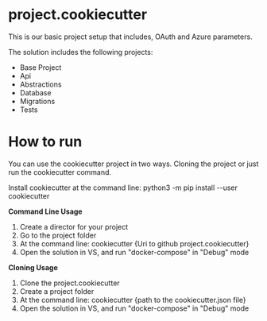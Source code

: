 # project.cookiecutter

This is our basic project setup that includes, OAuth and Azure parameters.

The solution includes the following projects:

- Base Project
- Api
- Abstractions
- Database
- Migrations
- Tests

# How to run

You can use the cookiecutter project in two ways. Cloning the project or just run the cookiecutter command.

Install cookiecutter at the command line: python3 -m pip install --user cookiecutter

**Command Line Usage**

1. Create a director for your project
2. Go to the project folder
3. At the command line: cookiecutter {Uri to github project.cookiecutter}
4. Open the solution in VS, and run "docker-compose" in "Debug" mode

**Cloning Usage**

1.  Clone the project.cookiecutter
2.  Create a project folder
3.  At the command line: cookiecutter {path to the cookiecutter.json file}
4.  Open the solution in VS, and run "docker-compose" in "Debug" mode
